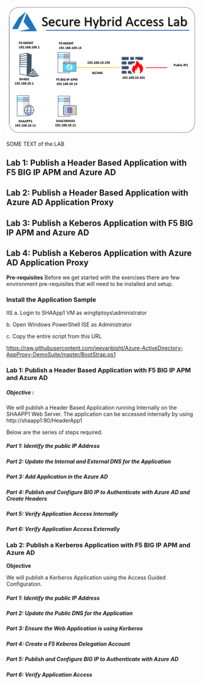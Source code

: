 
![a](Images/SHALab1.PNG)



SOME TEXT of the LAB

## **Lab 1: Publish a Header  Based Application with F5 BIG IP APM and Azure AD**
## **Lab 2: Publish a Header Based Application with Azure AD Application Proxy**
## **Lab 3: Publish a Keberos Application with F5 BIG IP APM and Azure AD**
## **Lab 4: Publish a Keberos Application with Azure AD Application Proxy**


**Pre-requisites**
Before we get started with the exercises there are few environment pre-requisites that will need to be installed and setup.

### Install the Application Sample
IIS
a. Login to SHAApp1 VM as wingtiptoys\administrator

b. Open Windows PowerShell ISE as Administrator

c. Copy the entire script from this URL 

https://raw.githubusercontent.com/jeevanbisht/Azure-ActiveDirectory-AppProxy-DemoSuite/master/BootStrap.ps1





### **Lab 1: Publish a Header Based Application with F5 BIG IP APM and Azure AD**
##### **Objective** : 
We will publish a Header Based Application running Internally on the SHAAPP1 Web Server. The application can be accessed internally by using http://shaapp1:90/HeaderApp1

Below are the series of steps required.
##### **Part 1:** Identify the public IP Address
##### **Part 2:** Update the Internal and External DNS for the Application 
##### **Part 3:** Add Application in the Azure AD
##### **Part 4:** Publish and Configure BIG IP to Authenticate with Azure AD and Create Headers
##### **Part 5:** Verify Application Access Internally
##### **Part 6:** Verify Application Access Externally




### **Lab 2: Publish a Kerberos Application with F5 BIG IP APM and Azure AD**

**Objective**

We will publish a Kerberos Application using the Access Guided Configuration.

##### **Part 1:** Identify the public IP Address
##### **Part 2:** Update the Public DNS for the Application 
##### **Part 3:** Ensure the Web Application is using Kerberos
##### **Part 4:** Create a F5 Keberos Delegation Account
##### **Part 5:** Publish and Configure BIG IP to Authenticate with Azure AD
##### **Part 6:** Verify Application Access